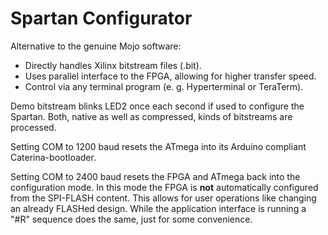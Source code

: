 # Spartan Configurator

Alternative to the genuine Mojo software:

* Directly handles Xilinx bitstream files (.bit).
* Uses parallel interface to the FPGA, allowing for higher transfer speed.
* Control via any terminal program (e. g. Hyperterminal or TeraTerm).

Demo bitstream blinks LED2 once each second if used to configure the Spartan.
Both, native as well as compressed, kinds of bitstreams are processed.

Setting COM to 1200 baud resets the ATmega into its Arduino compliant
Caterina-bootloader.

Setting COM to 2400 baud resets the FPGA and ATmega back into the configuration
mode. In this mode the FPGA is **not** automatically configured from the
SPI-FLASH content. This allows for user operations like changing an already
FLASHed design. While the application interface is running a "#R" sequence does
the same, just for some convenience.
